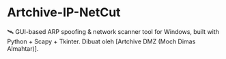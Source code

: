 # Artchive-IP-NetCut
🛰️ GUI-based ARP spoofing &amp; network scanner tool for Windows, built with Python + Scapy + Tkinter.   Dibuat oleh [Artchive DMZ (Moch Dimas Almahtar)].

